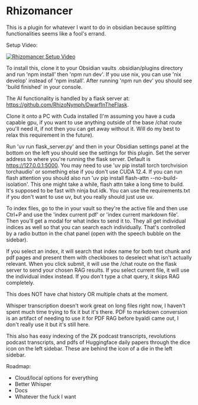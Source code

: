 # Rhizomancer

This is a plugin for whatever I want to do in obsidian because splitting functionalities seems like a fool's errand.

Setup Video: 

[![Rhizomancer Setup Video](https://img.youtube.com/vi/gpvQ_rkkFOA/0.jpg)](https://www.youtube.com/watch?v=gpvQ_rkkFOA)

To install this, clone it to your Obsidian vaults .obsidian/plugins directory and run 'npm install' then 'npm run dev'.
If you use nix, you can use 'nix develop' instead of 'npm install'. After running 'npm run dev' you should see 'build finished' in your console.

The AI functionality is handled by a flask server at: <https://github.com/RhizoNymph/DwarfInTheFlask>.

Clone it onto a PC with Cuda installed (I'm assuming you have a cuda capable gpu, if you want to use anything outside of the base /chat route you'll need it, if not then you can get away without it. Will do my best to relax this requirement in the future).

Run 'uv run flask_server.py' and then in your Obsidian settings panel at the bottom on the left you should see the settings for this plugin. Set the server address to where you're running the flask server. Default is https://127.0.0.1:5000. You may need to use 'uv pip install torch torchvision torchaudio' or something else if you don't use CUDA 12.4. If you can run flash attention you should also run 'uv pip install flash-attn --no-build-isolation'. This one might take a while, flash attn take a long time to build. It's supposed to be fast with ninja but idk. You can use the requirements.txt if you don't want to use uv, but you really should just use uv.

To index files, go to the in your vault so they're the active file and then use Ctrl+P and use the 'index current pdf' or 'index current markdown file'. Then you'll get a modal for what index to send it to. They all get individual indices as well so that you can search each individually. That's controlled by a radio button in the chat panel (open with the speech bubble on the sidebar).

If you select an index, it will search that index name for both text chunk and pdf pages and present them with checkboxes to deselect what isn't actually relevant. When you click submit, it will use the /chat route on the flask server to send your chosen RAG results. If you select current file, it will use the individual index instead. If you don't type a chat query, it skips RAG completely.

This does NOT have chat history OR multiple chats at the moment.

Whisper transcription doesn't work great on long files right now, I haven't spent much time trying to fix it but it's there.
PDF to markdown conversion is an artifact of needing to use it for PDF RAG before byaldi came out, I don't really use it but it's still here.

This also has easy indexing of the ZK podcast transcripts, revolutions podcast transcripts, and pdfs of Huggingface daily papers through the dice icon on the left sidebar. These are behind the icon of a die in the left sidebar.

Roadmap:
- Cloud/local options for everything
- Better Whisper
- Docs
- Whatever the fuck I want
